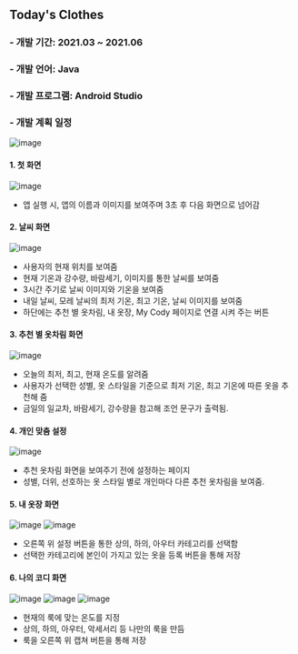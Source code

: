 ## Today's Clothes

### - 개발 기간: 2021.03 ~ 2021.06
### - 개발 언어: Java
### - 개발 프로그램: Android Studio
### - 개발 계획 일정
![image](https://user-images.githubusercontent.com/48404941/160640457-c2d23234-7471-48bc-89de-a79c392d842a.png)


#### 1. 첫 화면  
![image](https://user-images.githubusercontent.com/48404941/160639088-977550ae-d585-4270-ae20-53c9d51c0b00.png)
- 앱 실행 시, 앱의 이름과 이미지를 보여주며 3초 후 다음 화면으로 넘어감


#### 2. 날씨 화면
![image](https://user-images.githubusercontent.com/48404941/160639106-0e7a6a31-d6e3-48a0-a7a5-999b5c8c5ee5.png)
- 사용자의 현재 위치를 보여줌
- 현재 기온과 강수량, 바람세기, 이미지를 통한 날씨를 보여줌
- 3시간 주기로 날씨 이미지와 기온을 보여줌
- 내일 날씨, 모레 날씨의 최저 기온, 최고 기온, 날씨 이미지를 보여줌
- 하단에는 추천 별 옷차림, 내 옷장, My Cody 페이지로 연결 시켜 주는 버튼


#### 3. 추천 별 옷차림 화면
![image](https://user-images.githubusercontent.com/48404941/160639117-8a1c2a12-f069-4c8a-a1bd-0b07030b238e.png)
- 오늘의 최저, 최고, 현재 온도를 알려줌
- 사용자가 선택한 성별, 옷 스타일을 기준으로 최저 기온, 최고 기온에 따른 옷을 추천해 줌
- 금일의 일교차, 바람세기, 강수량을 참고해 조언 문구가 출력됨. 


#### 4. 개인 맞춤 설정
![image](https://user-images.githubusercontent.com/48404941/160639128-9bd5946a-0ea8-4d27-a386-cacc3ed2e16a.png)
- 추천 옷차림 화면을 보여주기 전에 설정하는 페이지
- 성별, 더위, 선호하는 옷 스타일 별로 개인마다 다른 추천 옷차림을 보여줌.


#### 5. 내 옷장 화면
![image](https://user-images.githubusercontent.com/48404941/160639133-d138307c-03de-4558-897c-b75413288ec2.png)
![image](https://user-images.githubusercontent.com/48404941/160639141-5182a582-056e-4974-a4b7-7399a9b2332c.png)
- 오른쪽 위 설정 버튼을 통한 상의, 하의, 아우터 카테고리를 선택함
- 선택한 카테고리에 본인이 가지고 있는 옷을 등록 버튼을 통해 저장


#### 6. 나의 코디 화면
![image](https://user-images.githubusercontent.com/48404941/160639151-e15a6839-0e1e-4523-9fcb-bbcabaade6e7.png)
![image](https://user-images.githubusercontent.com/48404941/160639159-0090cffe-5ea7-4ed9-9e11-5f80115dea2f.png)
![image](https://user-images.githubusercontent.com/48404941/160639167-22a1e6a4-0df9-42c6-a185-4bdf7b4350a8.png)
- 현재의 룩에 맞는 온도를 지정
- 상의, 하의, 아우터, 악세서리 등 나만의 룩을 만듬
- 룩을 오른쪽 위 캡쳐 버튼을 통해 저장
